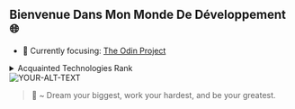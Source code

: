 ## Bienvenue Dans Mon Monde De Développement :globe_with_meridians:


- 🌱 Currently focusing: [The Odin Project](https://www.theodinproject.com/)

<details>
<summary>Acquainted Technologies Rank</summary>

| Rank | Language |
|-----:|---------------|
|     1| JavaScript |
|     2| CSS |
|     3| HTML |
|     4| React |
|     5| NodeJS|
|     6| Linux |
|     7| GIT |
|     8| Webpack |
|     9| VS Code|
|     10| ESLint |
|     11| Prettier |
|     12| Babel |
|     13| Vite |
|     14| Vercel |

</details>

<picture>
 <source media="(prefers-color-scheme: dark)" srcset="https://unsplash.com/photos/BxELNNMN88Y/download?force=true&w=640">
 <source media="(prefers-color-scheme: light)" srcset="https://unsplash.com/photos/BxELNNMN88Y/download?force=true&w=640">
 <img alt="YOUR-ALT-TEXT" src="https://unsplash.com/photos/BxELNNMN88Y/download?force=true&w=640">
</picture>



> 📜 ~ Dream your biggest, work your hardest, and be your greatest.
